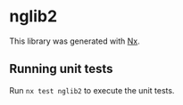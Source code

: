 # nglib2

This library was generated with [Nx](https://nx.dev).

## Running unit tests

Run `nx test nglib2` to execute the unit tests.

